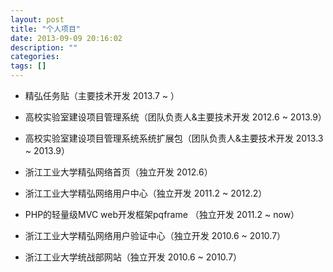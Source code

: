 ```yaml
---
layout: post
title: "个人项目"
date: 2013-09-09 20:16:02
description: ""
categories: 
tags: []
---
```


- 精弘任务贴（主要技术开发 2013.7 ~ ）

- 高校实验室建设项目管理系统（团队负责人&主要技术开发 2012.6 ~ 2013.9）

- 高校实验室建设项目管理系统系统扩展包（团队负责人&主要技术开发 2013.3 ~ 2013.9）

- 浙江工业大学精弘网络首页（独立开发 2012.6）

- 浙江工业大学精弘网络用户中心（独立开发 2011.2 ~ 2012.2）

- PHP的轻量级MVC web开发框架pqframe （独立开发 2011.2 ~ now）

- 浙江工业大学精弘网络用户验证中心（独立开发 2010.6 ~ 2010.7）

- 浙江工业大学统战部网站（独立开发 2010.6 ~ 2010.7）